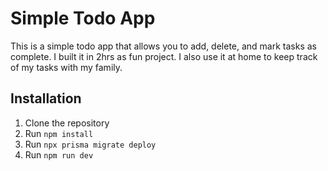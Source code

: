 # Simple Todo App

This is a simple todo app that allows you to add, delete, and mark tasks as complete. I built it in 2hrs as fun project. I also use it at home to keep track of my tasks with my family.

## Installation

1. Clone the repository
2. Run `npm install`
3. Run `npx prisma migrate deploy`
4. Run `npm run dev`

